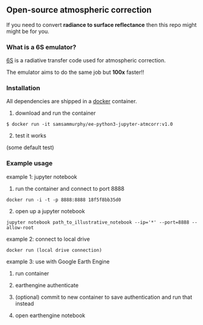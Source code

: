 ## Open-source atmospheric correction 

If you need to convert **radiance to surface reflectance** then this repo might might be for you.

### What is a 6S emulator?

[6S](http://modis-sr.ltdri.org/pages/6SCode.html) is a radiative transfer code used for atmospheric correction. 

The emulator aims to do the same job but **100x** faster!!

### Installation

All dependencies are shipped in a [docker](https://www.docker.com/) container. 

1) download and run the container

`$ docker run -it samsammurphy/ee-python3-jupyter-atmcorr:v1.0`

2) test it works 

(some default test)

### Example usage

example 1: jupyter notebook

1) run the container and connect to port 8888

`docker run -i -t -p 8888:8888 18f5f8bb35d0`

2) open up a jupyter notebook

`jupyter notebook path_to_illustrative_notebook --ip='*' --port=8888 --allow-root`

example 2: connect to local drive

`docker run (local drive connection)`

example 3: use with Google Earth Engine

1) run container

2) earthengine authenticate

3) (optional) commit to new container to save authentication and run that instead

4) open earthengine notebook
